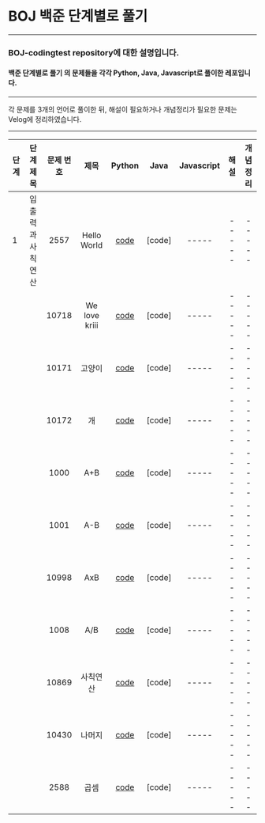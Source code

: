# BOJ 백준 단계별로 풀기 
-----
### BOJ-codingtest repository에 대한 설명입니다.
#### 백준 단계별로 풀기 의 문제들을 각각 Python, Java, Javascript로 풀이한 레포입니다.
-----

각 문제를 3개의 언어로 풀이한 뒤, 해설이 필요하거나 개념정리가 필요한 문제는 Velog에 정리하였습니다.

-----
|단계|단계 제목|문제 번호|제목|Python|Java|Javascript|해설|개념 정리|
|-----|:-----:|:-----:|:-----:|:-----:|:-----:|:-----:|:-----:|:-----:|
|1|입출력과 사칙연산|2557|Hello World|[code](step/python/2557.py)|[code]|-----|-----|-----|
|||10718|We love kriii|[code](step/python/10718.py)|[code]|-----|-----|-----|
|||10171|고양이|[code](step/python/10171.py)|[code]|-----|-----|-----|
|||10172|개|[code](step/python/10172.py)|[code]|-----|-----|-----|
|||1000|A+B|[code](step/python/1000.py)|[code]|-----|-----|-----|
|||1001|A-B|[code](step/python/1001.py)|[code]|-----|-----|-----|
|||10998|AxB|[code](step/python/10998.py)|[code]|-----|-----|-----|
|||1008|A/B|[code](step/python/1008.py)|[code]|-----|-----|-----|
|||10869|사칙연산|[code](step/python/10869.py)|[code]|-----|-----|-----|
|||10430|나머지|[code](step/python/10430.py)|[code]|-----|-----|-----|
|||2588|곱셈|[code](step/python/2588.py)|[code]|-----|-----|-----|
